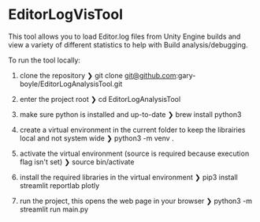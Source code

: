 # EditorLogVisTool

This tool allows you to load Editor.log files from Unity Engine builds and view a variety of different statistics to help with Build analysis/debugging.

To run the tool locally:
1. clone the repository
❯ git clone git@github.com:gary-boyle/EditorLogAnalysisTool.git

2. enter the project root
❯ cd EditorLogAnalysisTool

3. make sure python is installed and up-to-date
❯ brew install python3

4. create a virtual environment in the current folder to keep the librairies local and not system wide
❯ python3 -m venv .

5. activate the virtual environment (source is required because execution flag isn't set)
❯ source bin/activate

6. install the required libraries in the virtual environment
❯ pip3 install streamlit reportlab plotly

7. run the project, this opens the web page in your browser
❯ python3 -m streamlit run main.py
